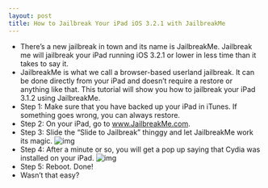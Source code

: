 ```yaml
---
layout: post
title: How to Jailbreak Your iPad iOS 3.2.1 with JailbreakMe
---
```

* There’s a new jailbreak in town and its name is JailbreakMe. Jailbreak me will jailbreak your iPad running iOS 3.2.1 or lower in less time than it takes to say it.
* JailbreakMe is what we call a browser-based userland jailbreak. It can be done directly from your iPad and doesn’t require a restore or anything like that. This tutorial will show you how to jailbreak your iPad 3.1.2 using JailbreakMe.
* Step 1: Make sure that you have backed up your iPad in iTunes. If something goes wrong, you can always restore.
* Step 2: On your iPad, go to www.JailbreakMe.com.
* Step 3: Slide the “Slide to Jailbreak” thinggy and let JailbreakMe work its magic.
![img](http://media.idownloadblog.com/wp-content/uploads/2010/08/Slide-to-Jailbreak1.png)
* Step 4: After a minute or so, you will get a pop up saying that Cydia was installed on your iPad.
![img](http://media.idownloadblog.com/wp-content/uploads/2010/08/Cydia-Installed1.png)
* Step 5: Reboot. Done!
* Wasn’t that easy?

